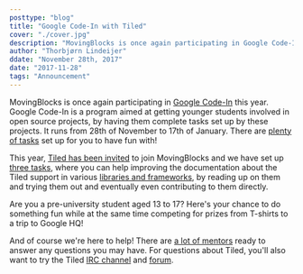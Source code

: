 ```yaml
---
posttype: "blog"
title: "Google Code-In with Tiled"
cover: "./cover.jpg"
description: "MovingBlocks is once again participating in Google Code-In this year. Google Code-In is a program aimed at getting younger students..."
author: "Thorbjørn Lindeijer"
ddate: "November 28th, 2017"
date: "2017-11-28"
tags: "Announcement"
---
```


MovingBlocks is once again participating in [Google Code-In](https://codein.withgoogle.com/) this year.
Google Code-In is a program aimed at getting younger
students involved in open source projects, by having them complete tasks
set up by these projects. It runs from 28th of November to 17th of
January. There are
[plenty of tasks](https://codein.withgoogle.com/tasks/?sp-organization=5693523175145472)
set up for you to have fun with!

This year, [Tiled has been invited](http://www.mapeditor.org/2017/11/28/google-code-in.html)
to join MovingBlocks and we have set up
[three tasks](https://codein.withgoogle.com/tasks/?sp-organization=5693523175145472&sp-search=tiled),
where you can help improving the documentation about the Tiled support in
various [libraries and frameworks](http://doc.mapeditor.org/en/latest/reference/support-for-tmx-maps/),
by reading up on them and trying them out and eventually even contributing to
them directly.

Are you a pre-university student aged 13 to 17? Here's your chance to do
something fun while at the same time competing for prizes from T-shirts to a
trip to Google HQ!

And of course we're here to help! There are
[a lot of mentors](http://terasology.org/gci17.html) ready to answer any
questions you may have. For questions about Tiled, you'll also want to try the
Tiled [IRC channel](https://riot.im/app/#/room/#freenode_#tiled:matrix.org) and
[forum](http://discourse.mapeditor.org/).
